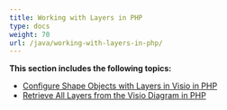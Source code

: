 ```yaml
---
title: Working with Layers in PHP
type: docs
weight: 70
url: /java/working-with-layers-in-php/
---
```


**This section includes the following topics:**

- [Configure Shape Objects with Layers in Visio in PHP](/diagram/java/configure-shape-objects-with-layers-in-visio-in-php-html/)
- [Retrieve All Layers from the Visio Diagram in PHP](/diagram/java/retrieve-all-layers-from-the-visio-diagram-in-php-html/)

